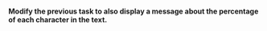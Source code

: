 #### Modify the previous task to also display a message about the percentage of each character in the text.